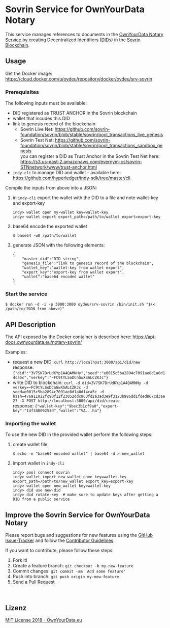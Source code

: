 # Sovrin Service for OwnYourData Notary

This service manages references to documents in the [OwnYourData Notary Service](https://notary.ownyourdata.eu) by creating Decentralized Identifiers ([DID](https://w3c-ccg.github.io/did-spec/)s) in the [Sovrin Blockchain](https://sovrin.org).  

## Usage

Get the Docker image: https://cloud.docker.com/u/oydeu/repository/docker/oydeu/srv-sovrin

### Prerequisites
The following inputs must be available: 
* DID registered as TRUST ANCHOR in the Sovrin blockchain  
* wallet that incudes this DID
* link to genesis record of the blockchain
    * Sovrin Live Net: https://github.com/sovrin-foundation/sovrin/blob/stable/sovrin/pool_transactions_live_genesis
    * Sovrin Test Net: https://github.com/sovrin-foundation/sovrin/blob/stable/sovrin/pool_transactions_sandbox_genesis  
      you can register a DID as Trust Anchor in the Sovrin Test Net here: https://s3.us-east-2.amazonaws.com/evernym-cs/sovrin-STNnetwork/www/trust-anchor.html
* `indy-cli` to manage DID and wallet - available here: https://github.com/hyperledger/indy-sdk/tree/master/cli

Compile the inputs from above into a JSON:  
1. in `indy-cli` export the wallet with the DID to a file and note wallet-key and export-key  
    ```
    indy> wallet open my-wallet key=wallet-key
    indy> wallet export export_path=/path/to/wallet export=export-key
    ```
2. base64 encode the exported wallet
    ```
    $ base64 -w0 /path/to/wallet
    ```
3. generate JSON with the following elements:
    ```
    {  
        "master_did":"DID string",
        "genesis_file":"link to genesis record of the blockchain",
        "wallet_key":"wallet-key from wallet export",
        "export_key":"export-key from wallet export",
        "wallet":"base64 encoded wallet"
    }
    ```

### Start the service
```
$ docker run -d -i -p 3000:3000 oydeu/srv-sovrin /bin/init.sh "$(< /path/to/JSON_from_above)"
```

## API Description  
The API exposed by the Docker container is described here: https://api-docs.ownyourdata.eu/notary-sovrin/  

Examples:  
* request a new DID: `curl http://localhost:3000/api/did/new`  
    response: `{"did":"3V7SK7DrUdKYp1A4QAMNHy","seed":"e0015c5ba2894c7091ae8d1a0d14ca5c","verkey":"~FC9tYLSoDCnGwXSALCZKJc"}`  
* write DID to blockchain: `curl -d did=3V7SK7DrUdKYp1A4QAMNHy -d verkey=~FC9tYLSoDCnGwXSALCZKJc -d seed=e0015c5ba2894c7091ae8d1a0d14ca5c -d hash=476911022fc90f12f23052ddc863fd2a3ad3e9f3123b986dd1fded867cd3ae27 -X POST http://localhost:3000/api/did/create`  
    response: `{"wallet-key":"9bec3b1cf9a0","export-key":"14f34009253d","wallet":"VA...ha"}`
    
### Importing the wallet  
To use the new DID in the provided wallet perform the following steps:
1. create wallet file  
    ```
    $ echo -n "base64 encoded wallet" | base64 -d > new_wallet
    ```
2. import wallet in `indy-cli`
   ```
   indy> pool connect sovrin
   indy> wallet import new_wallet_name key=wallet-key export_path=/path/to/new_wallet export_key=export-key
   indy> wallet open new_wallet key=wallet-key
   indy> did use new-did
   indy> did rotate-key  # make sure to update keys after getting a DID from a public service
   ```

## Improve the Sovrin Service for OwnYourData Notary
Please report bugs and suggestions for new features using the [GitHub Issue-Tracker](https://github.com/OwnYourData/srv-sovrin/issues) and follow the [Contributor Guidelines](https://github.com/twbs/ratchet/blob/master/CONTRIBUTING.md).

If you want to contribute, please follow these steps:

1. Fork it!
2. Create a feature branch: `git checkout -b my-new-feature`
3. Commit changes: `git commit -am 'Add some feature'`
4. Push into branch: `git push origin my-new-feature`
5. Send a Pull Request

&nbsp;    

## Lizenz

[MIT License 2018 - OwnYourData.eu](https://raw.githubusercontent.com/OwnYourData/srv-sovrin/master/LICENSE)
